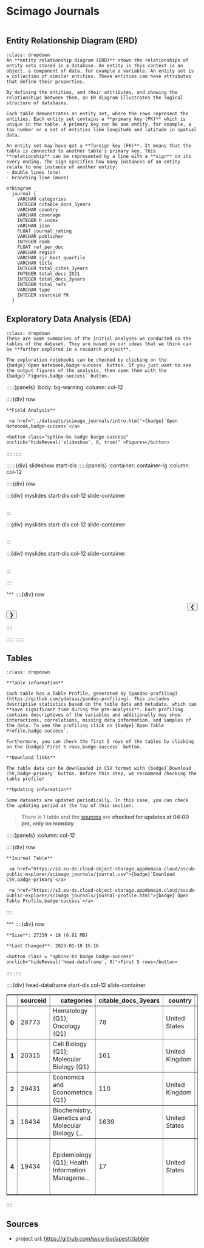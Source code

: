 # Scimago Journals

```{include} ../datasets/scimago_journals/description.md
```

## Entity Relationship Diagram (ERD)

```{admonition} What is an Entity Relationship Diagram (ERD)?
:class: dropdown
An **entity relationship diagram (ERD)** shows the relationships of entity sets stored in a database. An entity in this context is an object, a component of data, for example a variable. An entity set is a collection of similar entities. These entities can have attributes that define their properties.

By defining the entities, and their attributes, and showing the relationships between them, an ER diagram illustrates the logical structure of databases. 

Each table demonstrates an entity set, where the rows represent the entities. Each entity set contains a **primary key (PK)** which is unique in the table. A primary key can be one entity, for example, a tax number or a set of entities like longitude and latitude in spatial data.

An entity set may have got a **foreign key (FK)**. It means that the table is connected to another table's primary key. This **relationship** can be represented by a line with a **sign** on its every ending. The sign specifies how many instances of an entity relate to one instance of another entity:
- double lines (one)
- branching line (more)
```


```{mermaid}
erDiagram
  journal {    
    VARCHAR categories      
    INTEGER citable_docs_3years      
    VARCHAR country      
    VARCHAR coverage      
    INTEGER h_index      
    VARCHAR issn      
    FLOAT journal_rating      
    VARCHAR publisher      
    INTEGER rank      
    FLOAT ref_per_doc      
    VARCHAR region      
    VARCHAR sjr_best_quartile      
    VARCHAR title      
    INTEGER total_cites_3years      
    INTEGER total_docs_2021      
    INTEGER total_docs_3years      
    INTEGER total_refs      
    VARCHAR type      
    INTEGER sourceid PK 
  }
```


## Exploratory Data Analysis (EDA)

```{admonition} What does exploratory data analysis contain?
:class: dropdown
These are some summaries of the initial analyses we conducted on the tables of the dataset. They are based on our ideas that we think can be **further explored in a research project**.

The exploration notebooks can be checked by clicking on the {badge}`Open Notebook,badge-success` button. If you just want to see the output figures of the analysis, then open them with the {badge}`Figures,badge-success` button.
```




:::::{panels} 
    :body: bg-warning
    :column: col-12

::::{div} row

```{div} col-4
**Field Analysis**
```

```{div} col-5
 <a href="../datasets/scimago_journals/intro.html">{badge}`Open Notebook,badge-success`</a>
```


    
    



```{div} col-3
<button class="sphinx-bs badge badge-success" onclick="hideReveal('slideshow', 0, true)" >Figures</button>

```
::::
:::::

::::::{div} slideshow start-dis
:::::{panels}
:container: container-lg
:column: col-12

::::{div} row 




:::{div} myslides start-dis col-12 slide-container
```{include} ../datasets/scimago_journals/intro/assets/out-5.html
```
:::

:::{div} myslides start-dis col-12 slide-container
```{include} ../datasets/scimago_journals/intro/assets/out-7.html
```
:::

:::{div} myslides start-dis col-12 slide-container
```{include} ../datasets/scimago_journals/intro/assets/out-10.html
```
:::


::::

^^^
::::{div} row

<div class = "col-6 docutils" align = "right">
<button  onclick="slideImage(0, -1)">&#10094;</button>
</div>

<div class = "col-6 docutils" align = "left">
<button  onclick="slideImage(0, 1)">&#10095;</button>
</div>

::::

:::::
::::::


## Tables

```{admonition} How should I use this?
:class: dropdown

**Table information**

Each table has a Table Profile, generated by [pandas-profiling](https://github.com/ydataai/pandas-profiling). This includes descriptive statistics based on the table data and metadata, which can **save significant time during the pre-analysis**. Each profiling contains descriptives of the variables and additionally may show interactions, correlations, missing data information, and samples of the data. To see the profiling click on {badge}`Open Table Profile,badge-success`.

Furthermore, you can check the first 5 rows of the tables by clicking on the {badge}`First 5 rows,badge-success` button.

**Download links**

The table data can be downloaded in CSV format with {badge}`Download CSV,badge-primary` button. Before this step, we recommend checking the table profile!

**Updating information**

Some datasets are updated periodically. In this case, you can check the updating period at the top of this section.
```

> There is 1 table and the [sources](#sources) are **checked for updates at 04:00 pm, only on monday** 




:::::{panels} :column: col-12

::::{div} row

```{div} col-4
**Journal Table**
```

```{div} col-5
 <a href="https://s3.eu-de.cloud-object-storage.appdomain.cloud/sscub-public-explorer/scimago_journals/journal.csv">{badge}`Download CSV,badge-primary`</a>
```

```{div} col-3
 <a href="https://s3.eu-de.cloud-object-storage.appdomain.cloud/sscub-public-explorer/scimago_journals/journal-profile.html">{badge}`Open Table Profile,badge-success`</a>
```

::::

^^^
::::{div} row

```{div} col-4
**Size**: 27339 × 19 (6.81 MB)
```

```{div} col-5
**Last Changed**: 2023-01-10 15:16
```

```{div} col-3
<button class = "sphinx-bs badge badge-success" onclick="hideReveal('head-dataframe', 0)">First 5 rows</button>
```
::::
:::::

::::{div} head-dataframe start-dis col-12 slide-container
<div>
<style scoped>
    .dataframe tbody tr th:only-of-type {
        vertical-align: middle;
    }

    .dataframe tbody tr th {
        vertical-align: top;
    }

    .dataframe thead th {
        text-align: right;
    }
</style>
<table border="1" class="dataframe">
  <thead>
    <tr style="text-align: right;">
      <th></th>
      <th>sourceid</th>
      <th>categories</th>
      <th>citable_docs_3years</th>
      <th>country</th>
      <th>coverage</th>
      <th>h_index</th>
      <th>issn</th>
      <th>journal_rating</th>
      <th>publisher</th>
      <th>rank</th>
      <th>ref_per_doc</th>
      <th>region</th>
      <th>sjr_best_quartile</th>
      <th>title</th>
      <th>total_cites_3years</th>
      <th>total_docs_2021</th>
      <th>total_docs_3years</th>
      <th>total_refs</th>
      <th>type</th>
    </tr>
  </thead>
  <tbody>
    <tr>
      <th>0</th>
      <td>28773</td>
      <td>Hematology (Q1); Oncology (Q1)</td>
      <td>78</td>
      <td>United States</td>
      <td>1950-2021</td>
      <td>182</td>
      <td>15424863, 00079235</td>
      <td>56.204</td>
      <td>Wiley-Blackwell</td>
      <td>1</td>
      <td>97.71</td>
      <td>Northern America</td>
      <td>Q1</td>
      <td>Ca-A Cancer Journal for Clinicians</td>
      <td>17959</td>
      <td>41</td>
      <td>121</td>
      <td>4006</td>
      <td>journal</td>
    </tr>
    <tr>
      <th>1</th>
      <td>20315</td>
      <td>Cell Biology (Q1); Molecular Biology (Q1)</td>
      <td>161</td>
      <td>United Kingdom</td>
      <td>2000-2021</td>
      <td>452</td>
      <td>14710072, 14710080</td>
      <td>33.213</td>
      <td>Nature Publishing Group</td>
      <td>2</td>
      <td>81.31</td>
      <td>Western Europe</td>
      <td>Q1</td>
      <td>Nature Reviews Molecular Cell Biology</td>
      <td>13797</td>
      <td>111</td>
      <td>338</td>
      <td>9025</td>
      <td>journal</td>
    </tr>
    <tr>
      <th>2</th>
      <td>29431</td>
      <td>Economics and Econometrics (Q1)</td>
      <td>110</td>
      <td>United Kingdom</td>
      <td>1886-2021</td>
      <td>272</td>
      <td>00335533, 15314650</td>
      <td>31.348</td>
      <td>Oxford University Press</td>
      <td>3</td>
      <td>70.96</td>
      <td>Western Europe</td>
      <td>Q1</td>
      <td>Quarterly Journal of Economics</td>
      <td>2241</td>
      <td>48</td>
      <td>111</td>
      <td>3406</td>
      <td>journal</td>
    </tr>
    <tr>
      <th>3</th>
      <td>18434</td>
      <td>Biochemistry, Genetics and Molecular Biology (...</td>
      <td>1639</td>
      <td>United States</td>
      <td>1974-2021</td>
      <td>814</td>
      <td>00928674, 10974172</td>
      <td>25.716</td>
      <td>Cell Press</td>
      <td>4</td>
      <td>65.10</td>
      <td>Northern America</td>
      <td>Q1</td>
      <td>Cell</td>
      <td>73240</td>
      <td>517</td>
      <td>1727</td>
      <td>33658</td>
      <td>journal</td>
    </tr>
    <tr>
      <th>4</th>
      <td>19434</td>
      <td>Epidemiology (Q1); Health Information Manageme...</td>
      <td>17</td>
      <td>United States</td>
      <td>1990-2021</td>
      <td>148</td>
      <td>10575987, 15458601</td>
      <td>25.045</td>
      <td>Centers for Disease Control and Prevention (CDC)</td>
      <td>5</td>
      <td>23.39</td>
      <td>Northern America</td>
      <td>Q1</td>
      <td>MMWR Recommendations and Reports</td>
      <td>663</td>
      <td>124</td>
      <td>17</td>
      <td>2900</td>
      <td>journal</td>
    </tr>
  </tbody>
</table>
</div>
::::


## Sources

- project url: https://github.com/sscu-budapest/dabble

